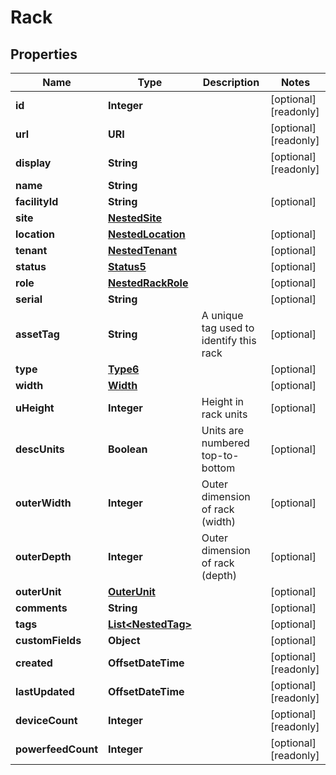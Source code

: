 

# Rack


## Properties

| Name | Type | Description | Notes |
|------------ | ------------- | ------------- | -------------|
|**id** | **Integer** |  |  [optional] [readonly] |
|**url** | **URI** |  |  [optional] [readonly] |
|**display** | **String** |  |  [optional] [readonly] |
|**name** | **String** |  |  |
|**facilityId** | **String** |  |  [optional] |
|**site** | [**NestedSite**](NestedSite.md) |  |  |
|**location** | [**NestedLocation**](NestedLocation.md) |  |  [optional] |
|**tenant** | [**NestedTenant**](NestedTenant.md) |  |  [optional] |
|**status** | [**Status5**](Status5.md) |  |  [optional] |
|**role** | [**NestedRackRole**](NestedRackRole.md) |  |  [optional] |
|**serial** | **String** |  |  [optional] |
|**assetTag** | **String** | A unique tag used to identify this rack |  [optional] |
|**type** | [**Type6**](Type6.md) |  |  [optional] |
|**width** | [**Width**](Width.md) |  |  [optional] |
|**uHeight** | **Integer** | Height in rack units |  [optional] |
|**descUnits** | **Boolean** | Units are numbered top-to-bottom |  [optional] |
|**outerWidth** | **Integer** | Outer dimension of rack (width) |  [optional] |
|**outerDepth** | **Integer** | Outer dimension of rack (depth) |  [optional] |
|**outerUnit** | [**OuterUnit**](OuterUnit.md) |  |  [optional] |
|**comments** | **String** |  |  [optional] |
|**tags** | [**List&lt;NestedTag&gt;**](NestedTag.md) |  |  [optional] |
|**customFields** | **Object** |  |  [optional] |
|**created** | **OffsetDateTime** |  |  [optional] [readonly] |
|**lastUpdated** | **OffsetDateTime** |  |  [optional] [readonly] |
|**deviceCount** | **Integer** |  |  [optional] [readonly] |
|**powerfeedCount** | **Integer** |  |  [optional] [readonly] |



